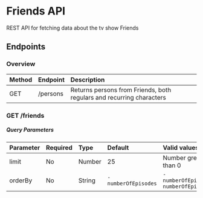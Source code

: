 # Friends API
REST API for fetching data about the tv show Friends

## Endpoints
### Overview
|Method       |Endpoint         |Description                                                                   |
|:------------|:----------------|:-----------------------------------------------------------------------------|
|GET          |/persons         |Returns persons from Friends, both regulars and recurring characters          |

### GET /friends

##### Query Parameters
|Parameter|Required|Type|Default|Valid values|
|:--------|:-------|:---|:------|:-----------|
|limit|No|Number|25|Number greater than 0|
|orderBy|No|String|`-numberOfEpisodes`|`-numberOfEpisodes` `numberOfEpisodes`|
